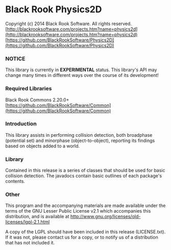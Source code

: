 # Black Rook Physics2D

Copyright (c) 2014 Black Rook Software. All rights reserved.  
[http://blackrooksoftware.com/projects.htm?name=physics2d](http://blackrooksoftware.com/projects.htm?name=physics2d)  
[https://github.com/BlackRookSoftware/Physics2D](https://github.com/BlackRookSoftware/Physics2D)

### NOTICE

This library is currently in **EXPERIMENTAL** status. This library's API
may change many times in different ways over the course of its development!

### Required Libraries

Black Rook Commons 2.20.0+  
[https://github.com/BlackRookSoftware/Common](https://github.com/BlackRookSoftware/Common)

### Introduction

This library assists in performing collision detection, both broadphase (potential set) 
and minorphase (object-to-object), reporting its findings based on objects added to a
world.

### Library

Contained in this release is a series of classes that should be used for basic
collision detection. The javadocs contain basic outlines of each package's 
contents.

### Other

This program and the accompanying materials
are made available under the terms of the GNU Lesser Public License v2.1
which accompanies this distribution, and is available at
http://www.gnu.org/licenses/old-licenses/lgpl-2.1.html

A copy of the LGPL should have been included in this release (LICENSE.txt).
If it was not, please contact us for a copy, or to notify us of a distribution
that has not included it. 
